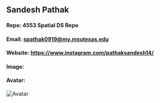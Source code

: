 ## Sandesh Pathak
#### Repo: 4553 Spatial DS Repo
#### Email: spathak0919@my.msutexas.edu
#### Website: https://www.instagram.com/pathaksandesh14/
#### Image:

#### Avatar:
![Avatar](https://cs.msutexas.edu/~griffin/zcloud/zcloud-files/einstein_avatar.png)

